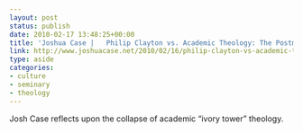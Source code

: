 ```yaml
---
layout: post
status: publish
date: 2010-02-17 13:48:25+00:00
title: 'Joshua Case |   Philip Clayton vs. Academic Theology: The Postman Revisited'
link: http://www.joshuacase.net/2010/02/16/philip-clayton-vs-academic-theology-the-postman-revisited/
type: aside
categories:
- culture
- seminary
- theology
---
```


Josh Case reflects upon the collapse of academic “ivory tower” theology.
